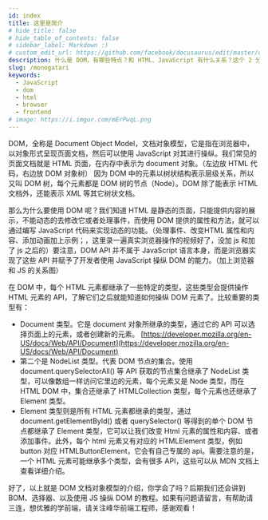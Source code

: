 ```yaml
---
id: index
title: 这里是简介
# hide_title: false
# hide_table_of_contents: false
# sidebar_label: Markdown :)
# custom_edit_url: https://github.com/facebook/docusaurus/edit/master/docs/api-doc-markdown.md
description: 什么是 DOM，有哪些特点？和 HTML、JavaScript 有什么关系？这个 2 分钟的动画视频带你了解 DOM。
slug: /monogatari
keywords:
  - JavaScript
  - dom
  - html
  - browser
  - frontend
# image: https://i.imgur.com/mErPwqL.png
---
```


DOM，全称是 Document Object Model，文档对象模型，它是指在浏览器中，以对象形式呈现页面文档，然后可以使用 JavaScript 对其进行操纵。我们常见的页面文档就是 HTML 页面，在内存中表示为 document 对象。（左边放 HTML 代码，右边放 DOM 对象树） 因为 DOM 中的元素以树状结构表示层级关系，所以又叫 DOM 树，每个元素都是 DOM 树的节点（Node）。DOM 除了能表示 HTML 文档外，还能表示 XML 等其它树状文档。

那么为什么要使用 DOM 呢？我们知道 HTML 是静态的页面，只能提供内容的展示，不能动态的去修改它或者处理事件，而使用 DOM 提供的属性和方法，就可以通过编写 JavaScript 代码来实现动态的功能。（处理事件、改变HTML 属性和内容、添加动画加上示例；，这里录一遍真实浏览器操作的视频好了，没加 js 和加了 js 之后的）要注意，DOM API 并不属于 JavaScript 语言本身，而是浏览器实现了这些 API 并赋予了开发者使用 JavaScript 操纵 DOM 的能力。（加上浏览器和 JS 的关系图）

在 DOM 中，每个 HTML 元素都继承了一些特定的类型，这些类型会提供操作 HTML 元素的 API，了解它们之后就能知道如何操纵 DOM 元素了。比较重要的类型有：

- Document 类型。它是 document 对象所继承的类型，通过它的 API 可以选择页面上的元素，或者创建新的元素。 [https://developer.mozilla.org/en-US/docs/Web/API/Document](https://developer.mozilla.org/en-US/docs/Web/API/Document)
- 第二个是 NodeList 类型。代表 DOM 节点的集合。使用 document.querySelectorAll() 等 API 获取的节点集合继承了 NodeList 类型，可以像数组一样访问它里边的元素，每个元素又是 Node 类型，而在 HTML DOM 中，集合还继承了 HTMLCollection 类型，每个元素也还继承了 Element 类型。
- Element 类型则是所有 HTML 元素都继承的类型，通过 document.getElementById() 或者 querySelector() 等得到的单个 DOM 节点都继承了 Element 类型，它可以让我们改变 Html 元素的属性和内容、或者添加事件。此外，每个 html 元素又有对应的 HTMLElement 类型，例如  button 对应 HTMLButtonElement，它会有自己专属的 api。需要注意的是，一个 HTML 元素可能继承多个类型，会有很多 API，这些可以从 MDN 文档上查看详细介绍。

好了，以上就是 DOM 文档对象模型的介绍，你学会了吗？后期我们还会讲到 BOM、选择器、以及使用 JS 操纵 DOM 的教程。如果有问题请留言，有帮助请三连，想优雅的学前端，请关注峰华前端工程师，感谢观看！
